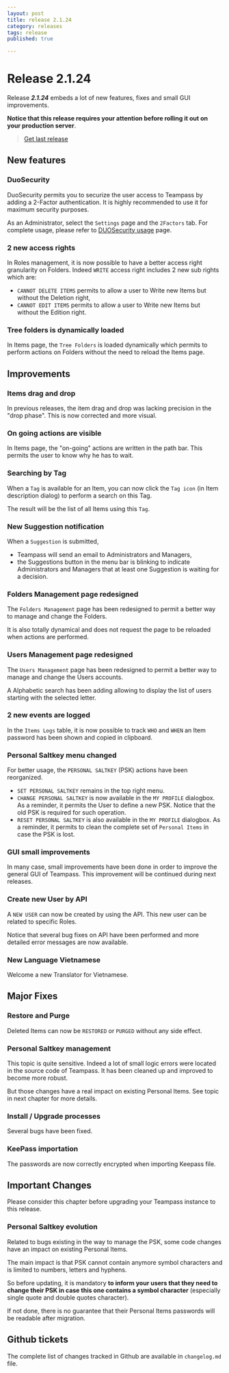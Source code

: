 ```yaml
---
layout: post
title: release 2.1.24
category: releases
tags: release
published: true

---
```


# Release 2.1.24

Release ***2.1.24*** embeds a lot of new features, fixes and small GUI improvements.

**Notice that this release requires your attention before rolling it out on your production server**.

> [Get last release](https://github.com/nilsteampassnet/TeamPass/releases)

## New features

### DuoSecurity

DuoSecurity permits you to securize the user access to Teampass by adding a 2-Factor authentication. It is highly recommended to use it for maximum security purposes.

As an Administrator, select the `Settings` page and the `2Factors` tab. For complete usage, please refer to [DUOSecurity usage](/2015-10-19-duo-security) page.

### 2 new access rights

In Roles management, it is now possible to have a better  access right granularity on Folders. Indeed `WRITE` access right includes 2 new sub rights which are:

* `CANNOT DELETE ITEMS` permits to allow a user to Write new Items but without the Deletion right,
* `CANNOT EDIT ITEMS` permits to allow a user to Write new Items but without the Edition right.

### Tree folders is dynamically loaded

In Items page, the `Tree Folders` is loaded dynamically which permits to perform actions on Folders without the need to reload the Items page.

## Improvements

### Items drag and drop

In previous releases, the item drag and drop was lacking precision in the "drop phase". This is now corrected and more visual.

### On going actions are visible

In Items page, the "on-going" actions are written in the path bar. This permits the user to know why he has to wait.

### Searching by Tag

When a `Tag` is available for an Item, you can now click the `Tag icon` (in Item description dialog) to perform a search on this Tag.

The result will be the list of all Items using this `Tag`.

### New Suggestion notification

When a `Suggestion` is submitted, 

* Teampass will send an email to Administrators and Managers,
* the Suggestions button in the menu bar is blinking to indicate Administrators and Managers that at least one Suggestion is waiting for a decision.

### Folders Management page redesigned

The `Folders Management` page has been redesigned to permit a better way to manage and change the Folders.

It is also totally dynamical and does not request the page to be reloaded when actions are performed.

### Users Management page redesigned

The `Users Management` page has been redesigned to permit a better way to manage and change the Users accounts.

A Alphabetic search has been adding allowing to display the list of users starting with the selected letter.

### 2 new events are logged

In the `Items Logs` table, it is now possible to track `WHO` and `WHEN` an Item password has been shown and copied in clipboard.

### Personal Saltkey menu changed

For better usage, the `PERSONAL SALTKEY` (PSK) actions have been reorganized.

* `SET PERSONAL SALTKEY` remains in the top right menu.
* `CHANGE PERSONAL SALTKEY` is now available in the `MY PROFILE` dialogbox. As a reminder, it permits the User to define a new PSK. Notice that the old PSK is required for such operation.
* `RESET PERSONAL SALTKEY` is also available in the `MY PROFILE` dialogbox. As a reminder, it permits to clean the complete set of `Personal Items` in case the PSK is lost.

### GUI small improvements

In many case, small improvements have been done in order to improve the general GUI of Teampass. This improvement will be continued during next releases.

### Create new User by API

A `NEW USER` can now be created by using the API. This new user can be related to specific Roles.

Notice that several bug fixes on API have been performed and more detailed error messages are now available.

### New Language Vietnamese

Welcome a new Translator for Vietnamese.

## Major Fixes

### Restore and Purge

Deleted Items can now be `RESTORED` or `PURGED` without any side effect.

### Personal Saltkey management

This topic is quite sensitive. Indeed a lot of small logic errors were located in the source code of Teampass. It has been cleaned up and improved to become more robust.

But those changes have a real impact on existing Personal Items. See topic in next chapter for more details.

### Install / Upgrade processes

Several bugs have been fixed.

### KeePass importation

The passwords are now correctly encrypted when importing Keepass file.

## Important Changes

Please consider this chapter before upgrading your Teampass instance to this release.

### Personal Saltkey evolution

Related to bugs existing in the way to manage the PSK, some code changes have an impact on existing Personal Items.

The main impact is that PSK cannot contain anymore symbol characters and is limited to numbers, letters and hyphens.

So before updating, it is mandatory **to inform your users that they need to change their PSK in case this one contains a symbol character** (especially single quote and double quotes character).

If not done, there is no guarantee that their Personal Items passwords will be readable after migration.

## Github tickets

The complete list of changes tracked in Github are available in `changelog.md` file.  
